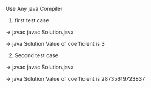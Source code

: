 Use Any java Compiler
1) first test case
   
-> javac javac Solution.java

-> java Solution
Value of coefficient is 3 

2) Second test case

-> javac javac Solution.java

-> java Solution
Value of coefficient is  28735619723837

   



